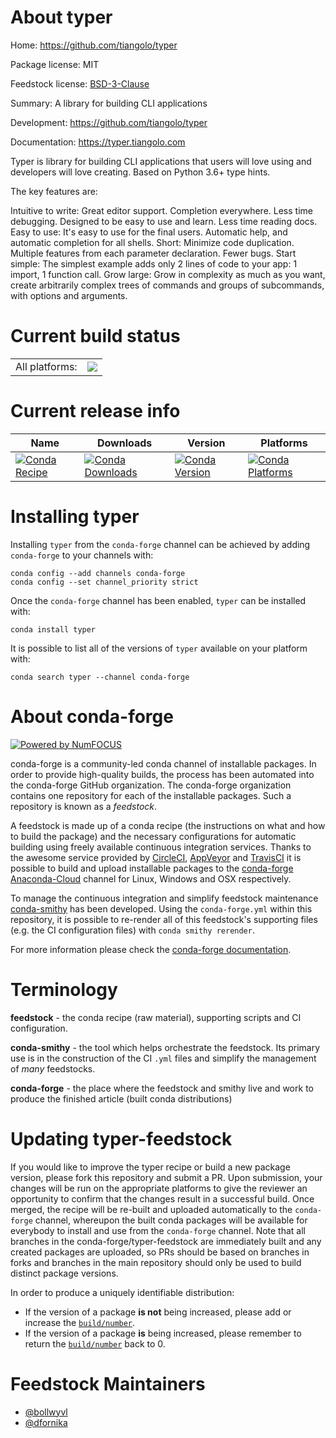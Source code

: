 About typer
===========

Home: https://github.com/tiangolo/typer

Package license: MIT

Feedstock license: [BSD-3-Clause](https://github.com/conda-forge/typer-feedstock/blob/master/LICENSE.txt)

Summary: A library for building CLI applications

Development: https://github.com/tiangolo/typer

Documentation: https://typer.tiangolo.com

Typer is library for building CLI applications that users will love using and developers will love creating. Based on Python 3.6+ type hints.

The key features are:

Intuitive to write: Great editor support. Completion everywhere. Less time debugging. Designed to be easy to use and learn. Less time reading docs.
Easy to use: It's easy to use for the final users. Automatic help, and automatic completion for all shells.
Short: Minimize code duplication. Multiple features from each parameter declaration. Fewer bugs.
Start simple: The simplest example adds only 2 lines of code to your app: 1 import, 1 function call.
Grow large: Grow in complexity as much as you want, create arbitrarily complex trees of commands and groups of subcommands, with options and arguments.


Current build status
====================


<table><tr><td>All platforms:</td>
    <td>
      <a href="https://dev.azure.com/conda-forge/feedstock-builds/_build/latest?definitionId=9586&branchName=master">
        <img src="https://dev.azure.com/conda-forge/feedstock-builds/_apis/build/status/typer-feedstock?branchName=master">
      </a>
    </td>
  </tr>
</table>

Current release info
====================

| Name | Downloads | Version | Platforms |
| --- | --- | --- | --- |
| [![Conda Recipe](https://img.shields.io/badge/recipe-typer-green.svg)](https://anaconda.org/conda-forge/typer) | [![Conda Downloads](https://img.shields.io/conda/dn/conda-forge/typer.svg)](https://anaconda.org/conda-forge/typer) | [![Conda Version](https://img.shields.io/conda/vn/conda-forge/typer.svg)](https://anaconda.org/conda-forge/typer) | [![Conda Platforms](https://img.shields.io/conda/pn/conda-forge/typer.svg)](https://anaconda.org/conda-forge/typer) |

Installing typer
================

Installing `typer` from the `conda-forge` channel can be achieved by adding `conda-forge` to your channels with:

```
conda config --add channels conda-forge
conda config --set channel_priority strict
```

Once the `conda-forge` channel has been enabled, `typer` can be installed with:

```
conda install typer
```

It is possible to list all of the versions of `typer` available on your platform with:

```
conda search typer --channel conda-forge
```


About conda-forge
=================

[![Powered by NumFOCUS](https://img.shields.io/badge/powered%20by-NumFOCUS-orange.svg?style=flat&colorA=E1523D&colorB=007D8A)](http://numfocus.org)

conda-forge is a community-led conda channel of installable packages.
In order to provide high-quality builds, the process has been automated into the
conda-forge GitHub organization. The conda-forge organization contains one repository
for each of the installable packages. Such a repository is known as a *feedstock*.

A feedstock is made up of a conda recipe (the instructions on what and how to build
the package) and the necessary configurations for automatic building using freely
available continuous integration services. Thanks to the awesome service provided by
[CircleCI](https://circleci.com/), [AppVeyor](https://www.appveyor.com/)
and [TravisCI](https://travis-ci.com/) it is possible to build and upload installable
packages to the [conda-forge](https://anaconda.org/conda-forge)
[Anaconda-Cloud](https://anaconda.org/) channel for Linux, Windows and OSX respectively.

To manage the continuous integration and simplify feedstock maintenance
[conda-smithy](https://github.com/conda-forge/conda-smithy) has been developed.
Using the ``conda-forge.yml`` within this repository, it is possible to re-render all of
this feedstock's supporting files (e.g. the CI configuration files) with ``conda smithy rerender``.

For more information please check the [conda-forge documentation](https://conda-forge.org/docs/).

Terminology
===========

**feedstock** - the conda recipe (raw material), supporting scripts and CI configuration.

**conda-smithy** - the tool which helps orchestrate the feedstock.
                   Its primary use is in the construction of the CI ``.yml`` files
                   and simplify the management of *many* feedstocks.

**conda-forge** - the place where the feedstock and smithy live and work to
                  produce the finished article (built conda distributions)


Updating typer-feedstock
========================

If you would like to improve the typer recipe or build a new
package version, please fork this repository and submit a PR. Upon submission,
your changes will be run on the appropriate platforms to give the reviewer an
opportunity to confirm that the changes result in a successful build. Once
merged, the recipe will be re-built and uploaded automatically to the
`conda-forge` channel, whereupon the built conda packages will be available for
everybody to install and use from the `conda-forge` channel.
Note that all branches in the conda-forge/typer-feedstock are
immediately built and any created packages are uploaded, so PRs should be based
on branches in forks and branches in the main repository should only be used to
build distinct package versions.

In order to produce a uniquely identifiable distribution:
 * If the version of a package **is not** being increased, please add or increase
   the [``build/number``](https://docs.conda.io/projects/conda-build/en/latest/resources/define-metadata.html#build-number-and-string).
 * If the version of a package **is** being increased, please remember to return
   the [``build/number``](https://docs.conda.io/projects/conda-build/en/latest/resources/define-metadata.html#build-number-and-string)
   back to 0.

Feedstock Maintainers
=====================

* [@bollwyvl](https://github.com/bollwyvl/)
* [@dfornika](https://github.com/dfornika/)

